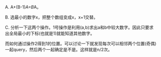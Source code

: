 A. A+(B-1)*A=B*A。

B. 选最小的数字x，把整个数组变成x，x+1交替。

C. 分析一下这两个操作。1号操作是利用(a,b)求出a和b中较大数字。因此只要求出全局最小的下标(也就是1)就能知道其他数字。

   而如何通过操作2得到1的位置。可以讨论一下就发现每次可以相邻两个位置(奇偶)一起query，然后两个一起确定是不是。这样就是n/2次。
